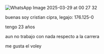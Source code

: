 
![WhatsApp Image 2025-03-29 at 00 27 32](https://github.com/user-attachments/assets/344f81dd-85c1-446e-9d6e-8e0ab21456c0)


buenas soy cristian cipra, legajo: 176.125-0

tengo 23 años 

aun no trabajo con nada respecto a la carrera

me gusta el voley
